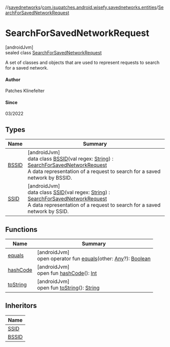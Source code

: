 //[savednetworks](../../../index.md)/[com.isupatches.android.wisefy.savednetworks.entities](../index.md)/[SearchForSavedNetworkRequest](index.md)

# SearchForSavedNetworkRequest

[androidJvm]\
sealed class [SearchForSavedNetworkRequest](index.md)

A set of classes and objects that are used to represent requests to search for a saved network.

#### Author

Patches Klinefelter

#### Since

03/2022

## Types

| Name | Summary |
|---|---|
| [BSSID](-b-s-s-i-d/index.md) | [androidJvm]<br>data class [BSSID](-b-s-s-i-d/index.md)(val regex: [String](https://kotlinlang.org/api/latest/jvm/stdlib/kotlin/-string/index.html)) : [SearchForSavedNetworkRequest](index.md)<br>A data representation of a request to search for a saved network by BSSID. |
| [SSID](-s-s-i-d/index.md) | [androidJvm]<br>data class [SSID](-s-s-i-d/index.md)(val regex: [String](https://kotlinlang.org/api/latest/jvm/stdlib/kotlin/-string/index.html)) : [SearchForSavedNetworkRequest](index.md)<br>A data representation of a request to search for a saved network by SSID. |

## Functions

| Name | Summary |
|---|---|
| [equals](../-search-for-saved-networks-result/-saved-networks/index.md#585090901%2FFunctions%2F656463362) | [androidJvm]<br>open operator fun [equals](../-search-for-saved-networks-result/-saved-networks/index.md#585090901%2FFunctions%2F656463362)(other: [Any](https://kotlinlang.org/api/latest/jvm/stdlib/kotlin/-any/index.html)?): [Boolean](https://kotlinlang.org/api/latest/jvm/stdlib/kotlin/-boolean/index.html) |
| [hashCode](../-search-for-saved-networks-result/-saved-networks/index.md#1794629105%2FFunctions%2F656463362) | [androidJvm]<br>open fun [hashCode](../-search-for-saved-networks-result/-saved-networks/index.md#1794629105%2FFunctions%2F656463362)(): [Int](https://kotlinlang.org/api/latest/jvm/stdlib/kotlin/-int/index.html) |
| [toString](../-search-for-saved-networks-result/-saved-networks/index.md#1616463040%2FFunctions%2F656463362) | [androidJvm]<br>open fun [toString](../-search-for-saved-networks-result/-saved-networks/index.md#1616463040%2FFunctions%2F656463362)(): [String](https://kotlinlang.org/api/latest/jvm/stdlib/kotlin/-string/index.html) |

## Inheritors

| Name |
|---|
| [SSID](-s-s-i-d/index.md) |
| [BSSID](-b-s-s-i-d/index.md) |
